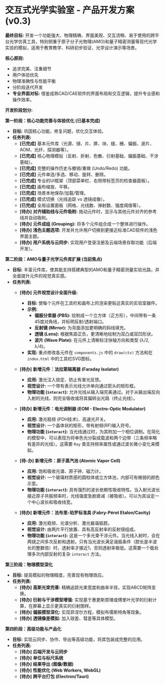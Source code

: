 # 交互式光学实验室 - 产品开发方案 (v0.3)

**最终目标:** 开发一个功能强大、物理精确、界面美观、交互流畅、易于使用的跨平台光学仿真工具，特别侧重于原子分子光物理(AMO)和量子精密测量等现代光学实验的模拟，适用于教育教学、科研初步验证、光学设计演示等场景。

**核心原则:**

* 追求完美、注重细节
* 用户体验优先
* 物理准确性与性能平衡
* 分阶段迭代开发
* **专业界面对标:** 借鉴成熟CAD/CAE软件的界面布局和交互逻辑，提升专业感和操作效率。

**开发阶段划分:**

**第一阶段：核心功能完善与体验优化 (已基本完成)**

* **目标:** 巩固核心功能，修复问题，优化交互体验。
* **任务列表:**
    * **[已完成]** 基本元件库（光源、镜、片、屏、块、缝、栅、偏振、波片、AOM、光纤、探测器等）。
    * **[已完成]** 核心物理模拟（反射、折射、色散、衍射基础、偏振基础、干涉基础）。
    * **[已完成]** 完整的操作历史与撤销/重做 (Undo/Redo) 功能。
    * **[已完成]** 元件单选/多选、移动、旋转、删除。
    * **[已完成]** 专业的UI框架（顶部菜单栏、右侧带标签页的检查器面板）。
    * **[已完成]** 画布缩放、平移。
    * **[已完成]** 场景本地保存/加载/管理。
    * **[已完成]** 模式切换（光线追踪 vs 透镜成像）。
    * **[已完成]** 全局设置面板（网格、光线数、弹射数、强度阈值等）。
    * **[待办]** **对齐辅助线与元件吸附:** 拖动元件时，显示与其他元件对齐的参考线并自动吸附。
    * **[待办]** **元件成组 (Grouping):** 将多个元件组合成一个整体进行操作。
    * **[待办]** **浅色主题选项:** 开发并允许用户切换到更接近标准CAD软件的浅色界面主题。
    * **[待办]** **用户系统与云同步:** 实现用户登录注册及云端场景存取功能（后端开发）。

**第二阶段：AMO与量子光学元件库扩展 (当前焦点)**

* **目标:** 丰富元件库，使其能支持搭建典型的AMO和量子精密测量实验光路，并全面提升元件的视觉真实感。
* **任务列表:**
    * **[待办]** **元件视觉设计全面升级:**
        * **目标:** 使每个元件在工具栏和画布上的渲染更贴近真实的实验室器件。
        * **示例:**
            * **偏振分束器 (PBS):** 绘制成一个立方体（正方形），中间带有一条45度对角线，并标明反射/透射端口。
            * **反射镜 (Mirror):** 为背面添加更明确的斜线填充。
            * **透镜 (Lens):** 根据焦距正负，更清晰地绘制为双凸或双凹形状。
            * **波片 (Wave Plate):** 在元件上清晰标注快轴方向和类型 (λ/2, λ/4)。
        * **实现:** 重点修改各元件在 `components.js` 中的 `draw(ctx)` 方法和在 `index.html` 中的工具栏SVG图标。

    * **[待办]** **新增元件：法拉第隔离器 (Faraday Isolator)**
        * **应用:** 激光注入锁定、防止有害光反馈。
        * **视觉设计:** 一个带有表示光线允许单向通过箭头的矩形框。
        * **物理功能 (`interact`):** 允许光线从输入端完美通过。对于从输出端反向入射的光线，则完全吸收或将其偏转出光路（终止光线）。

    * **[待办]** **新增元件：电光调制器 (EOM - Electro-Optic Modulator)**
        * **应用:** 激光稳频 (PDH技术)、高速光开关。
        * **视觉设计:** 一个晶体状的矩形，带有射频(RF)输入符号。
        * **物理功能 (`interact`):** 当光线通过时，为其附加一个相位调制。在简化的模型中，可以表现为将单色光分裂成载波和两个边带（三条频率略有差异的光线）。这需要 `Ray` 类支持频率属性或通过波长微小变化来模拟。

    * **[待-办]** **新增元件：原子蒸汽池 (Atomic Vapor Cell)**
        * **应用:** 饱和吸收光谱、原子钟、磁力计。
        * **视觉设计:** 一个玻璃材质感的圆柱体或立方体池，内部可有微弱的颜色示意。
        * **物理功能 (`interact`):** 具有强烈的波长依赖性吸收特性。当入射光波长接近原子共振频率时，光线强度急剧衰减（被吸收）。可以为其设定一个中心波长和吸收线宽。

    * **[待办]** **新增元件：法布里-珀罗标准具 (Fabry-Pérot Etalon/Cavity)**
        * **应用:** 激光稳频、光谱分析、激光器谐振腔。
        * **视觉设计:** 由两片平行放置、具有高反射率的反射镜组成。
        * **物理功能 (`interact`):** 这是一个多光束干涉元件。当光线入射时，会在两镜之间多次反射和透射。只有当光波长满足谐振条件（腔长是半波长的整数倍）时，透射率才接近1，否则透射率极低。这需要一个能处理多次内部反射的复杂 `interact` 方法。

**第三阶段：物理模型深化**

* **目标:** 提高模拟的物理精度，完善现有物理效应。
* **任务列表:**
    * **[待办]** **高斯光束完善:** 精确追踪光束宽度和曲率半径，实现ABCD矩阵变换。
    * **[待办]** **衍射与干涉模型增强:** 实现基于惠更斯原理或傅里叶光学的衍射计算，在屏幕上显示更真实的衍射图样。
    * **[待办]** **偏振模型深化:** 实现菲涅尔方程，模拟布儒斯特角等现象。
    * **[待办]** **透镜像差模拟:** 加入球差、彗差等具体模型。

**第四阶段：高级功能与产品化**

* **目标:** 实现云同步、协作、导出等高级功能，将其包装成完整的应用。
* **任务列表:**
    * **[待办]** **后端开发与云同步**
    * **[待办]** **单位与标尺系统**
    * **[待办]** **结果导出 (图像/数据)**
    * **[待办]** **性能优化 (Web Workers, WebGL)**
    * **[待办]** **跨平台打包 (Electron/Tauri)**